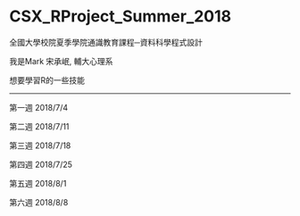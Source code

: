 # CSX_RProject_Summer_2018
全國大學校院夏季學院通識教育課程─資料科學程式設計


我是Mark 宋承岷, 輔大心理系

想要學習R的一些技能

---------------------------


第一週 2018/7/4


第二週 2018/7/11


第三週 2018/7/18


第四週 2018/7/25


第五週 2018/8/1


第六週 2018/8/8